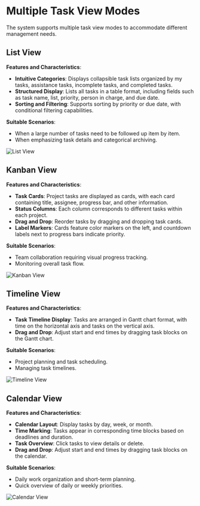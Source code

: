 # Multiple Task View Modes

The system supports multiple task view modes to accommodate different management needs.

## List View
**Features and Characteristics**:
- **Intuitive Categories**: Displays collapsible task lists organized by my tasks, assistance tasks, incomplete tasks, and completed tasks.
- **Structured Display**: Lists all tasks in a table format, including fields such as task name, list, priority, person in charge, and due date.
- **Sorting and Filtering**: Supports sorting by priority or due date, with conditional filtering capabilities.

**Suitable Scenarios**:
- When a large number of tasks need to be followed up item by item.
- When emphasizing task details and categorical archiving.

![List View](/images/en/pro_vimo_1.png)

## Kanban View
**Features and Characteristics**:
- **Task Cards**: Project tasks are displayed as cards, with each card containing title, assignee, progress bar, and other information.
- **Status Columns**: Each column corresponds to different tasks within each project.
- **Drag and Drop**: Reorder tasks by dragging and dropping task cards.
- **Label Markers**: Cards feature color markers on the left, and countdown labels next to progress bars indicate priority.

**Suitable Scenarios**:
- Team collaboration requiring visual progress tracking.
- Monitoring overall task flow.

![Kanban View](/images/en/pro_vimo_2.png)

## Timeline View
**Features and Characteristics**:
- **Task Timeline Display**: Tasks are arranged in Gantt chart format, with time on the horizontal axis and tasks on the vertical axis.
- **Drag and Drop**: Adjust start and end times by dragging task blocks on the Gantt chart.

**Suitable Scenarios**:
- Project planning and task scheduling.
- Managing task timelines.

![Timeline View](/images/en/pro_vimo_3.png)

## Calendar View
**Features and Characteristics**:
- **Calendar Layout**: Display tasks by day, week, or month.
- **Time Marking**: Tasks appear in corresponding time blocks based on deadlines and duration.
- **Task Overview**: Click tasks to view details or delete.
- **Drag and Drop**: Adjust start and end times by dragging task blocks on the calendar.

**Suitable Scenarios**:
- Daily work organization and short-term planning.
- Quick overview of daily or weekly priorities.

![Calendar View](/images/en/pro_vimo_4.png)